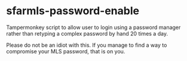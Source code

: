 # sfarmls-password-enable
Tampermonkey script to allow user to login using a password manager rather than retyping a complex password by hand 20 times a day.


Please do not be an idiot with this. If you manage to find a way to compromise your MLS password, that is on you.
